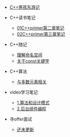 * [C++男孩东游记](/README.md)

* C++读书笔记
  * [01C++primer第二章笔记](/C++读书笔记/01C++primer第二章笔记.md)
  * [02C++primer第三章笔记](/C++读书笔记/02C++primer第三章笔记.md)

* C++随记
  * [理解命名空间](/c++随记/理解命名空间.md)
  * [关于const关键字](/c++随记/关于const关键字.md)

* C++算法
  * [与多数元素相关](/c++算法/与多数元素相关.md)
     
* video学习笔记
  * [1.算法和设计模式](/video学习笔记/1.算法和设计模式.md)
  * [2.后台组件编程](/video学习笔记/2.后台组件编程.md)

* 寻offer面试
  * [还未更新](/c++学习随记/01C++primer第二章笔记.md)  

